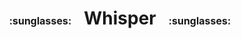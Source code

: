 <h1 align="center">
    <span style="font-size: 1rem;">:sunglasses:</span>&nbsp;&nbsp;
    Whisper
    &nbsp;&nbsp;<span style="font-size: 1rem;">:sunglasses:</span>
</h1>